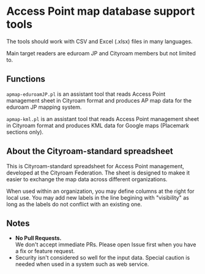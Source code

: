 # Access Point map database support tools 

The tools should work with CSV and Excel (.xlsx) files in many languages.

Main target readers are eduroam JP and Cityroam members but not limited to.

## Functions
`apmap-eduroamJP.pl` is an assistant tool that reads
Access Point management sheet in Cityroam format
and produces AP map data for the eduroam JP mapping system.

`apmap-kml.pl` is an assistant tool that reads
Access Point management sheet in Cityroam format
and produces KML data for Google maps (Placemark sections only).

## About the Cityroam-standard spreadsheet
This is Cityroam-standard spreadsheet for Access Point management,
developed at the Cityroam Federation.
The sheet is designed to makee it easier to exchange the map data
across different organizations.

When used within an organization, you may define columns at the right
for local use.
You may add new labels in the line begining with "visibility" 
as long as the labels do not conflict with an existing one.

## Notes
- **No Pull Requests.**  
We don't accept immediate PRs.
Please open Issue first when you have a fix or feature request.
- Security isn't considered so well for the input data.
Special caution is needed when used in a system such as web service.


